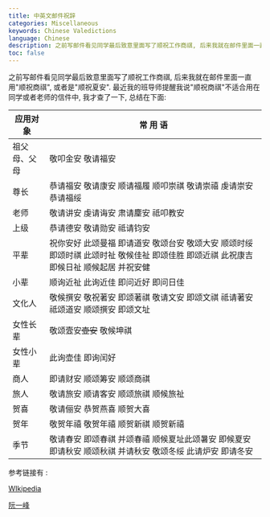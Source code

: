 ```yaml
---
title: 中英文邮件祝辞
categories: Miscellaneous
keywords: Chinese Valedictions
language: Chinese
description: 之前写邮件看见同学最后致意里面写了顺祝工作商祺, 后来我就在邮件里面一直用"顺祝工作商祺", 或者是"顺祝夏安". 最近我导师提醒我说"工作商祺"不适合用在同学或者老师的信件中, 我才查了一下, 总结在下面.
toc: false
---
```


之前写邮件看见同学最后致意里面写了顺祝工作商祺, 后来我就在邮件里面一直用"顺祝商祺", 或者是"顺祝夏安". 最近我的班导师提醒我说"顺祝商祺"不适合用在同学或者老师的信件中, 我才查了一下, 总结在下面:

| 应用对象     | 常 用 语                                                     |
| ------------ | ------------------------------------------------------------ |
| 祖父母、父母 | 敬叩金安 敬请福安                                            |
| 尊长         | 恭请福安 敬请康安 顺请福履 顺叩崇祺 敬请崇禧 虔请崇安 恭请福绥 |
| 老师         | 敬请讲安 虔请诲安 肃请麈安 祗叩教安                          |
| 上级         | 恭请德安 敬请勋安 祗请钧安                                   |
| 平辈         | 祝你安好 此颂曼福 即请道安 敬颂台安 敬颂大安 顺颂时绥 即颂时祺 此颂时祉 敬候佳祉 即颂佳胜 即颂近祺 此祝康吉 即候日祉 顺候起居 并祝安健 |
| 小辈         | 顺询近祉 此询近佳 即问近好 即问日佳                          |
| 文化人       | 敬候撰安 敬祝著安 即颂著祺 敬请文安 即颂文祺 祗请著安 祗颂道安 顺颂撰安 即颂文址 |
| 女性长辈     | 敬颂壼安~~壶安~~ 敬候坤祺                                            |
| 女性小辈     | 此询壶佳 即询闰好                                            |
| 商人         | 即请财安 顺颂筹安 顺颂商祺                                   |
| 旅人         | 敬请旅安 顺请客安 顺颂旅祺 顺候旅祉                          |
| 贺喜         | 敬请俪安 恭贺燕喜 顺贺大喜                                   |
| 贺年         | 敬贺年禧 敬贺年禧 顺贺新祺 顺贺新禧                          |
| 季节         | 敬请春安 即颂春祺 并颂春禧 顺候夏址此颂暑安 即候夏安 即请秋安 顺颂秋祺 并请秋安 敬颂冬绥 此请炉安 即请冬安 |

参考链接有 :

[WIkipedia](https://en.wikipedia.org/wiki/Valediction)

[阮一峰](http://www.ruanyifeng.com/blog/2006/06/post_241.html)